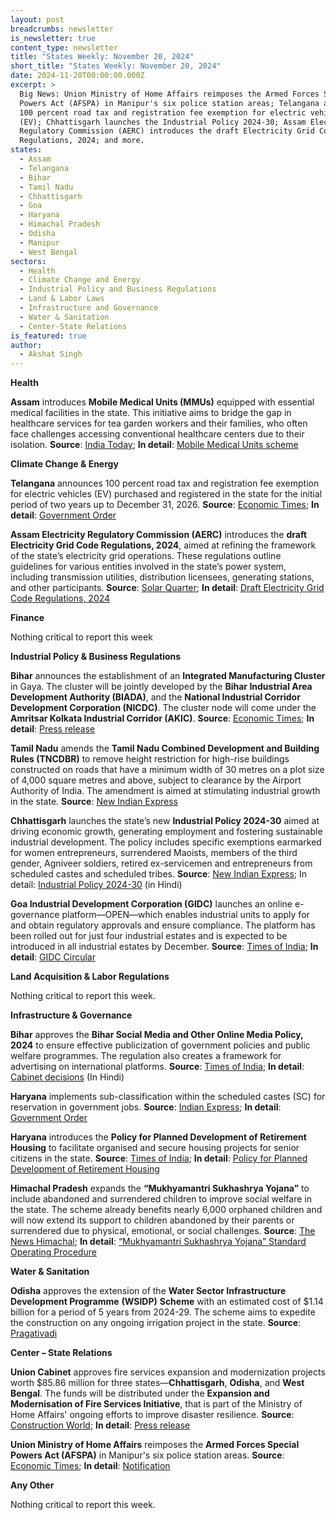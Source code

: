 ```yaml
---
layout: post
breadcrumbs: newsletter
is_newsletter: true
content_type: newsletter
title: "States Weekly: November 20, 2024"
short_title: "States Weekly: November 20, 2024"
date: 2024-11-20T00:00:00.000Z
excerpt: >
  Big News: Union Ministry of Home Affairs reimposes the Armed Forces Special
  Powers Act (AFSPA) in Manipur's six police station areas; Telangana announces
  100 percent road tax and registration fee exemption for electric vehicles
  (EV); Chhattisgarh launches the Industrial Policy 2024-30; Assam Electricity
  Regulatory Commission (AERC) introduces the draft Electricity Grid Code
  Regulations, 2024; and more.
states:
  - Assam
  - Telangana
  - Bihar
  - Tamil Nadu
  - Chhattisgarh
  - Goa
  - Haryana
  - Himachal Pradesh
  - Odisha
  - Manipur
  - West Bengal
sectors:
  - Health
  - Climate Change and Energy
  - Industrial Policy and Business Regulations
  - Land & Labor Laws
  - Infrastructure and Governance
  - Water & Sanitation
  - Center-State Relations
is_featured: true
author:
  - Akshat Singh
---
```

**Health**

**Assam** introduces **Mobile Medical Units (MMUs)** equipped with essential medical facilities in the state. This initiative aims to bridge the gap in healthcare services for tea garden workers and their families, who often face challenges accessing conventional healthcare centers due to their isolation. **Source**: [India Today](https://www.indiatodayne.in/assam/story/assam-government-introduces-mobile-medical-units-to-bring-healthcare-to-remote-tea-gardens-1119445-2024-11-12); **In detail**: [Mobile Medical Units scheme](https://hfw.assam.gov.in/portlet-innerpage/tea-garden-mobile-medical-unit-mmu)

**Climate Change & Energy**

**Telangana** announces 100 percent road tax and registration fee exemption for electric vehicles (EV) purchased and registered in the state for the initial period of two years up to December 31, 2026. **Source**: [Economic Times](https://energy.economictimes.indiatimes.com/news/power/telangana-announces-100-exemption-on-road-tax-registration-fees-for-electric-vehicles/115399428); **In detail**: [Government Order](https://acrobat.adobe.com/id/urn:aaid:sc:VA6C2:04c1c56f-7d95-461c-8cc8-c8c979bebce0)

**Assam Electricity Regulatory Commission (AERC)** introduces the **draft Electricity Grid Code Regulations, 2024**, aimed at refining the framework of the state’s electricity grid operations. These regulations outline guidelines for various entities involved in the state’s power system, including transmission utilities, distribution licensees, generating stations, and other participants. **Source**: [Solar Quarter](https://solarquarter.com/2024/11/15/aerc-drafts-new-electricity-grid-code-regulations-2024-to-enhance-assams-power-system-and-grid-operations/); **In detail**: [Draft Electricity Grid Code Regulations, 2024](https://acrobat.adobe.com/id/urn:aaid:sc:VA6C2:a9de4b81-319f-4bbc-8937-e9635db253d6)

**Finance**

Nothing critical to report this week

**Industrial Policy & Business Regulations**  

**Bihar** announces the establishment of an **Integrated Manufacturing Cluster** in Gaya. The cluster will be jointly developed by the **Bihar Industrial Area Development Authority (BIADA)**, and the **National Industrial Corridor Development Corporation (NICDC)**. The cluster node will come under the **Amritsar Kolkata Industrial Corridor (AKIC)**. **Source**: [Economic Times](https://manufacturing.economictimes.indiatimes.com/news/industry/integrated-manufacturing-cluster-to-be-developed-in-bihars-gaya/115237683); **In detail**: [Press release](https://pib.gov.in/PressReleaseIframePage.aspx?PRID=2072787)

**Tamil Nadu** amends the **Tamil Nadu Combined Development and Building Rules (TNCDBR)** to remove height restriction for high-rise buildings constructed on roads that have a minimum width of 30 metres on a plot size of 4,000 square metres and above, subject to clearance by the Airport Authority of India. The amendment is aimed at stimulating industrial growth in the state. **Source**: [New Indian Express](https://www.newindianexpress.com/states/tamil-nadu/2024/Nov/14/tamil-nadu-govt-removed-height-limit-for-industrial-buildings)

**Chhattisgarh** launches the state’s new **Industrial Policy 2024-30** aimed at driving economic growth, generating employment and fostering sustainable industrial development. The policy includes specific exemptions earmarked for women entrepreneurs, surrendered Maoists, members of the third gender, Agniveer soldiers, retired ex-servicemen and entrepreneurs from scheduled castes and scheduled tribes. **Source**: [New Indian Express](https://www.newindianexpress.com/nation/2024/Nov/15/chhattisgarh-floats-new-industrial-development-policy-2024-2030); In detail: [Industrial Policy 2024-30](https://acrobat.adobe.com/id/urn:aaid:sc:VA6C2:c99d89c1-6c43-41db-9b6b-80ea8730347c) (in Hindi)

**Goa Industrial Development Corporation (GIDC)** launches an online e-governance platform—OPEN—which enables industrial units to apply for and obtain regulatory approvals and ensure compliance. The platform has been rolled out for just four industrial estates and is expected to be introduced in all industrial estates by December. **Source**: [Times of India](https://timesofindia.indiatimes.com/city/goa/gidc-launches-e-platform-for-industrial-nods/articleshow/115342728.cms); **In detail**: [GIDC Circular](https://acrobat.adobe.com/id/urn:aaid:sc:VA6C2:e64afcd7-1a90-47d4-a33b-feae92004706)

**Land Acquisition & Labor Regulations**  

Nothing critical to report this week.

**Infrastructure & Governance**

**Bihar** approves the **Bihar Social Media and Other Online Media Policy, 2024** to ensure effective publicization of government policies and public welfare programmes. The regulation also creates a framework for advertising on international platforms. **Source**: [Times of India](https://timesofindia.indiatimes.com/city/patna/bihar-government-unveils-comprehensive-social-media-policy-to-enhance-public-communication/articleshow/115341683.cms); **In detail**: [Cabinet decisions](https://acrobat.adobe.com/id/urn:aaid:sc:VA6C2:3e45b6fd-f1db-4dc5-9e1a-e429fd8e92f0) (In Hindi)

**Haryana** implements sub-classification within the scheduled castes (SC) for reservation in government jobs. **Source**: [Indian Express](https://indianexpress.com/article/cities/chandigarh/haryana-introduces-new-sc-reservation-categories-for-govt-jobs-9668788/); **In detail**: [Government Order](https://acrobat.adobe.com/id/urn:aaid:sc:VA6C2:ecc36bea-f239-41dd-8037-7b1746c513e7)

**Haryana** introduces the **Policy for Planned Development of Retirement Housing** to facilitate organised and secure housing projects for senior citizens in the state. **Source**: [Times of India](https://timesofindia.indiatimes.com/city/gurgaon/haryana-launches-new-retirement-housing-policy-for-senior-citizens/articleshow/115229594.cms); **In detail**: [Policy for Planned Development of Retirement Housing](https://acrobat.adobe.com/id/urn:aaid:sc:VA6C2:09d52bee-7153-48f1-9bbc-a7288c209602)

**Himachal Pradesh** expands the **“Mukhyamantri Sukhashrya Yojana”** to include abandoned and surrendered children to improve social welfare in the state. The scheme already benefits nearly 6,000 orphaned children and will now extend its support to children abandoned by their parents or surrendered due to physical, emotional, or social challenges. **Source**: [The News Himachal](https://thenewshimachal.com/2024/11/himachal-pradesh-expands-mukhyamantri-sukhashrya-yojana-to-support-abandoned-and-surrendered-children/); **In detail**: [“Mukhyamantri Sukhashrya Yojana” Standard Operating Procedure](https://acrobat.adobe.com/id/urn:aaid:sc:VA6C2:582e585e-70b7-477b-9c3f-73b41797eed9)

**Water & Sanitation**

**Odisha** approves the extension of the **Water Sector Infrastructure Development Programme** **(WSIDP)** **Scheme** with an estimated cost of $1.14 billion for a period of 5 years from 2024-29. The scheme aims to expedite the construction on any ongoing irrigation project in the state. **Source**: [Pragativadi](https://pragativadi.com/odisha-cabinet-approves-8-proposals-2/)

**Center – State Relations**

**Union Cabinet** approves fire services expansion and modernization projects worth $85.86 million for three states—**Chhattisgarh**, **Odisha**, and **West Bengal**. The funds will be distributed under the **Expansion and Modernisation of Fire Services Initiative**, that is part of the Ministry of Home Affairs' ongoing efforts to improve disaster resilience. **Source**: [Construction World](https://www.constructionworld.in/policy-updates-and-economic-news/central-govt-approves-fire-services-projects-worth-rs-725-cr-for-3-states/65090); **In detail**: [Press release](https://pib.gov.in/PressReleaseIframePage.aspx?PRID=2072386)

**Union Ministry of Home Affairs** reimposes the **Armed Forces Special Powers Act (AFSPA)** in Manipur's six police station areas. **Source**: [Economic Times](https://economictimes.indiatimes.com/news/india/afspa-reimposed-in-manipurs-6-police-station-areas-mha-says-continuous-volatile-situation/articleshow/115307113.cms); **In detail**: [Notification](https://acrobat.adobe.com/id/urn:aaid:sc:VA6C2:3fc54a9f-851c-496b-923d-aa790064acc6)

**Any Other**

Nothing critical to report this week.
